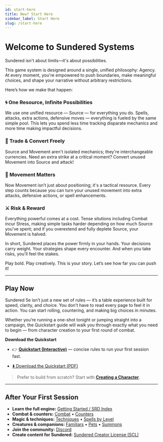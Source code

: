 ```yaml
---
id: start-here
title: New? Start Here
sidebar_label: Start Here
slug: /start-here
---
```


# Welcome to Sundered Systems

Sundered isn't about limits—it's about possibilities.

This game system is designed around a single, unified philosophy: Agency. At every moment, you're empowered to push boundaries, make meaningful choices, and shape your narrative without arbitrary restrictions.

Here’s how we make that happen:

### 🌀 One Resource, Infinite Possibilities
We use one unified resource — Source — for everything you do. Spells, attacks, extra actions, defensive moves — everything is fueled by the same simple pool. This lets you spend less time tracking disparate mechanics and more time making impactful decisions.

### 🔄 Trade & Convert Freely
Source and Movement aren't isolated mechanics; they're interchangeable currencies. Need an extra strike at a critical moment? Convert unused Movement into Source and attack!

### 🧭 Movement Matters
Now Movement isn’t just about positioning; it's a tactical resource. Every step counts because you can turn your unused movement into extra attacks, defensive actions, or spell enhancements.

### ⚔️ Risk & Reward
Everything powerful comes at a cost. Tense situtions including Combat incur Stress, making simple tasks harder depending on how much Source you've spent; and if you overextend and fully deplete Source, your Movement is halved.

In short, Sundered places the power firmly in your hands. Your decisions carry weight. Your strategies shape every encounter. And when you take risks, you'll feel the stakes.

Play bold. Play creatively. This is your story. Let’s see how far you can push it!

---

## Play Now

Sundered 5e isn’t just a new set of rules — it’s a table experience built for speed, clarity, and choice.
You don’t have to read every page to feel it in action. You can start rolling, countering, and making big choices in minutes.

Whether you’re running a one-shot tonight or jumping straight into a campaign, the Quickstart guide will walk you through exactly what you need to begin — from character creation to your first round of combat.

**Download the Quickstart**  
- 👉 **[Quickstart (Interactive)](./quickstart-interactive)** — concise rules to run your first session fast.  
- [⬇️ Download the Quickstart (PDF)](/img/quickstartdownload.pdf)
  
  </a>

> Prefer to build from scratch? Start with **[Creating a Character](/docs/creating-a-character)**.

---

## After Your First Session

- **Learn the full engine:** [Getting Started / SRD Index](/docs/creating-a-character)  
- **Combat & counters:** [Combat](/docs/combat) • [Counters](/docs/counters)  
- **Magic & techniques:** [Techniques](/docs/techniques) • [Spells by Level](/docs/level-1-spells)  
- **Creatures & companions:** [Familiars](/docs/familiars) • [Pets](/docs/pets) • [Summons](/docs/summoned-creatures)  
- **Join the community:** [Discord](https://discord.com/invite/ywhsncnf2S)
- **Create content for Sundered:** [Sundered Creator License (SCL)](/docs/SCL)
